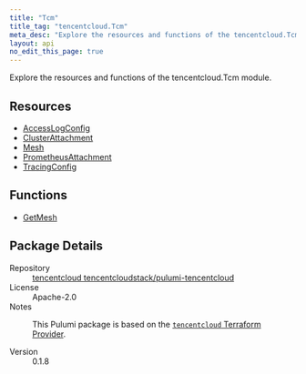 ```yaml
---
title: "Tcm"
title_tag: "tencentcloud.Tcm"
meta_desc: "Explore the resources and functions of the tencentcloud.Tcm module."
layout: api
no_edit_this_page: true
---
```


<!-- WARNING: this file was generated by Pulumi Docs Generator. -->
<!-- Do not edit by hand unless you're certain you know what you are doing! -->

Explore the resources and functions of the tencentcloud.Tcm module.

<h2 id="resources">Resources</h2>
<ul class="api">
    <li><a href="accesslogconfig/" title="AccessLogConfig"><span class="api-symbol api-symbol--resource"></span>AccessLogConfig</a></li>
    <li><a href="clusterattachment/" title="ClusterAttachment"><span class="api-symbol api-symbol--resource"></span>ClusterAttachment</a></li>
    <li><a href="mesh/" title="Mesh"><span class="api-symbol api-symbol--resource"></span>Mesh</a></li>
    <li><a href="prometheusattachment/" title="PrometheusAttachment"><span class="api-symbol api-symbol--resource"></span>PrometheusAttachment</a></li>
    <li><a href="tracingconfig/" title="TracingConfig"><span class="api-symbol api-symbol--resource"></span>TracingConfig</a></li>
</ul>

<h2 id="functions">Functions</h2>
<ul class="api">
    <li><a href="getmesh/" title="GetMesh"><span class="api-symbol api-symbol--function"></span>GetMesh</a></li>
</ul>

<h2 id="package-details">Package Details</h2>
<dl class="package-details">
	<dt>Repository</dt>
	<dd><a href="https://github.com/tencentcloudstack/pulumi-tencentcloud">tencentcloud tencentcloudstack/pulumi-tencentcloud</a></dd>
	<dt>License</dt>
	<dd>Apache-2.0</dd>
	<dt>Notes</dt>
	<dd><p>This Pulumi package is based on the <a href="https://github.com/tencentcloudstack/terraform-provider-tencentcloud"><code>tencentcloud</code> Terraform Provider</a>.</p>
</dd>
	<dt>Version</dt>
	<dd>0.1.8</dd>
</dl>


